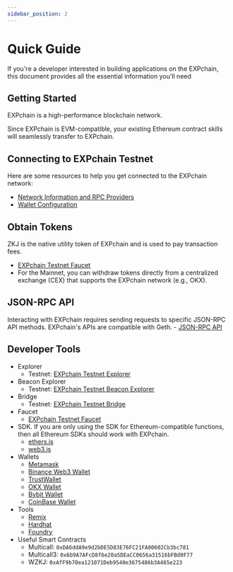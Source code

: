 ```yaml
---
sidebar_position: 2
---
```


# Quick Guide

If you're a developer interested in building applications on the EXPchain, this document provides all the essential information you'll need

## Getting Started

EXPchain is a high-performance blockchain network.

Since EXPchain is EVM-compatible, your existing Ethereum contract skills will seamlessly transfer to EXPchain.

## Connecting to EXPchain Testnet

Here are some resources to help you get connected to the EXPchain network:

- [Network Information and RPC Providers](002-rpc.md)
- [Wallet Configuration](003-wallet.md)

## Obtain Tokens

ZKJ is the native utility token of EXPchain and is used to pay transaction fees.

- [EXPchain Testnet Faucet](https://expchain.polyhedra.network/faucet)
- For the Mainnet, you can withdraw tokens directly from a centralized exchange (CEX) that supports the EXPchain network (e.g., OKX).

## JSON-RPC API

Interacting with EXPchain requires sending requests to specific JSON-RPC API methods. EXPchain's APIs are compatible with Geth. - [JSON-RPC API](002-rpc.md)

## Developer Tools

- Explorer
  - Testnet: [EXPchain Testnet Explorer](https://expchain.polyhedra.network/blockscout-testnet)
- Beacon Explorer
  - Testnet: [EXPchain Testnet Beacon Explorer](https://beacon-explorer-testnet.expchain.ai)
- Bridge
  - Testnet: [EXPchain Testnet Bridge](https://expchain.polyhedra.network/bridge)
- Faucet
  - [EXPchain Testnet Faucet](https://expchain.polyhedra.network/faucet)
- SDK. If you are only using the SDK for Ethereum-compatible functions, then all Ethereum SDKs should work with EXPchain.
  - [ethers.js](https://docs.ethers.org/v6/getting-started/)
  - [web3.js](https://web3js.readthedocs.io/en/v1.10.0/getting-started.html)
- Wallets
  - [Metamask](https://metamask.io)
  - [Binance Web3 Wallet](https://www.binance.com)
  - [TrustWallet](https://trustwallet.com)
  - [OKX Wallet](https://www.okx.com)
  - [Bybit Wallet](https://www.bybit.com)
  - [CoinBase Wallet](https://www.coinbase.com)
- Tools
  - [Remix](https://remix.ethereum.org/)
  - [Hardhat](https://hardhat.org/)
  - [Foundry](https://github.com/foundry-rs/foundry/)
- Useful Smart Contracts
  - Multicall: `0xDA6ddA9e9d2bDE5D83E76FC21FA00602Cb3bc781`
  - Multicall3: `0x6b9A7AFcD8f6e20a5DEaCC0656a31516bFBd0F77`
  - WZKJ: `0xAfF9b70ea121071Deb9540e3675486b3A465e223`
